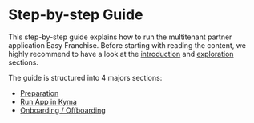 # Step-by-step Guide

This step-by-step guide explains how to run the multitenant partner application Easy Franchise. Before starting with reading the content, we highly recommend to have a look at the [introduction](../introduction/README.md) and [exploration](../exploration/README.md) sections.

The guide is structured into 4 majors sections:

- [Preparation](preparation/README.md)
- [Run App in Kyma](run-app-in-kyma/README.md)
- [Onboarding / Offboarding](onboarding-offboarding/README.md)
